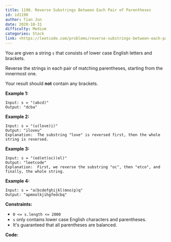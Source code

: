 ```yaml
---
title: 1190. Reverse Substrings Between Each Pair of Parentheses
id: id1190
author: Tian Jun
date: 2020-10-31
difficulty: Medium
categories: Stack
link: <https://leetcode.com/problems/reverse-substrings-between-each-pair-of-parentheses/description/>
---
```


You are given a string `s` that consists of lower case English letters and
brackets.

Reverse the strings in each pair of matching parentheses, starting from the
innermost one.

Your result should **not** contain any brackets.



**Example 1:**
            
	Input: s = "(abcd)"    
	Output: "dcba"    

**Example 2:**
            
	Input: s = "(u(love)i)"    
	Output: "iloveu"    
	Explanation:  The substring "love" is reversed first, then the whole string is reversed.    

**Example 3:**
            
	Input: s = "(ed(et(oc))el)"    
	Output: "leetcode"    
	Explanation:  First, we reverse the substring "oc", then "etco", and finally, the whole string.    

**Example 4:**
            
	Input: s = "a(bcdefghijkl(mno)p)q"    
	Output: "apmnolkjihgfedcbq"    



**Constraints:**

  * `0 <= s.length <= 2000`
  * `s` only contains lower case English characters and parentheses.
  * It's guaranteed that all parentheses are balanced.


**Code:**
